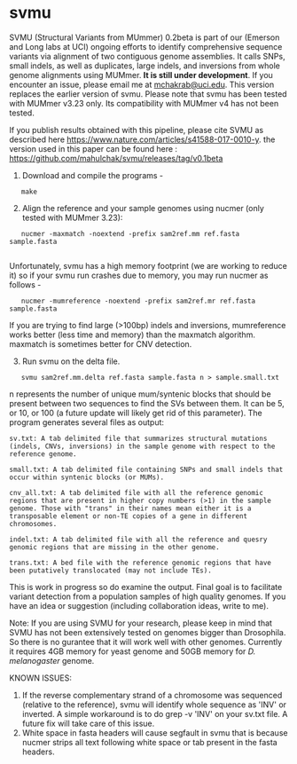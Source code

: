 # svmu

SVMU (Structural Variants from MUmmer) 0.2beta is part of our (Emerson and Long labs at UCI) ongoing efforts to identify comprehensive sequence variants via alignment of two  contiguous genome assemblies. It calls SNPs, small indels, as well as duplicates, large indels, and inversions from whole genome alignments using MUMmer. 
<b>It is still under development</b>. If you encounter an issue, please email me at mchakrab@uci.edu. This version replaces the earlier version of svmu. Please note that svmu has been tested with MUMmer v3.23 only. Its compatibility with MUMmer v4 has not been tested.

If you publish results obtained with this pipeline, please cite SVMU as described here https://www.nature.com/articles/s41588-017-0010-y. the version used in this paper can be found here : https://github.com/mahulchak/svmu/releases/tag/v0.1beta

1. Download and compile the programs -

 ```
	make

 ```

2. Align the reference and your sample genomes using nucmer (only tested with MUMmer 3.23): 

 ```
	nucmer -maxmatch -noextend -prefix sam2ref.mm ref.fasta sample.fasta
	
 ```
Unfortunately, svmu has a high memory footprint (we are working to reduce it) so if your svmu run crashes due to memory, you may run nucmer as follows -
 ```
	nucmer -mumreference -noextend -prefix sam2ref.mr ref.fasta sample.fasta

 ```

If you are trying to find large (>100bp) indels and inversions, mumreference works better (less time and memory) than the maxmatch algorithm. maxmatch is sometimes better for CNV detection. 

3. Run svmu on the delta file.

 ```
	svmu sam2ref.mm.delta ref.fasta sample.fasta n > sample.small.txt

 ```
  n represents the number of unique mum/syntenic blocks that should be present between two sequences to find the SVs between them. It can be 5, or 10, or 100 (a future update will likely get rid of this parameter). The program generates several files as output: 

	sv.txt: A tab delimited file that summarizes structural mutations (indels, CNVs, inversions) in the sample genome with respect to the reference genome.  

	small.txt: A tab delimited file containing SNPs and small indels that occur within syntenic blocks (or MUMs).

	cnv_all.txt: A tab delimited file with all the reference genomic regions that are present in higher copy numbers (>1) in the sample genome. Those with "trans" in their names mean either it is a transposable element or non-TE copies of a gene in different chromosomes.

	indel.txt: A tab delimited file with all the reference and quesry genomic regions that are missing in the other genome. 
	
	trans.txt: A bed file with the reference genomic regions that have been putatively translocated (may not include TEs). 

This is work in progress so do examine the output. Final goal is to facilitate variant detection from a population samples of high quality genomes. If you have an idea or suggestion (including collaboration ideas, write to me).


Note:
If you are using SVMU for your research, please keep in mind that SVMU has not been extensively tested on genomes bigger than Drosophila. So there is no gurantee that it will work well with other genomes. Currently it requires 4GB memory for yeast genome and 50GB memory for <i>D. melanogaster</i> genome.

KNOWN ISSUES:
1. If the reverse complementary strand of a chromosome was sequenced (relative to the reference), svmu will identify whole sequence as 'INV' or inverted. A simple workaround is to do grep -v 'INV' on your sv.txt file. A future fix will take care of this issue.
2. White space in fasta headers will cause segfault in svmu that is because nucmer strips all text following white space or tab present in the fasta headers.

